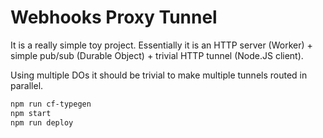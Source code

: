 # Webhooks Proxy Tunnel

It is a really simple toy project. Essentially it is an HTTP server (Worker) + simple pub/sub (Durable Object) + trivial HTTP tunnel (Node.JS client).

Using multiple DOs it should be trivial to make multiple tunnels routed in parallel.

```bash
npm run cf-typegen
npm start
npm run deploy
```
